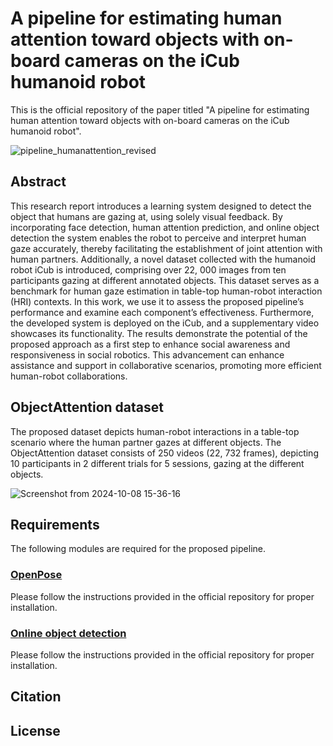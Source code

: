 # A pipeline for estimating human attention toward objects with on-board cameras on the iCub humanoid robot
This is the official repository of the paper titled "A pipeline for estimating human attention toward objects with on-board cameras on the iCub humanoid robot".

![pipeline_humanattention_revised](https://github.com/user-attachments/assets/42e6035f-7760-41c2-8b8a-a18d67974000)

## Abstract
This research report introduces a learning system designed to detect the object that humans are gazing at, using solely visual feedback. By incorporating face detection, human attention prediction, and online object detection the system enables the robot to perceive and interpret human gaze accurately, thereby facilitating the establishment of joint attention with human partners. Additionally, a novel dataset collected with the humanoid robot iCub is introduced, comprising over 22, 000 images from ten participants gazing at different annotated objects. This dataset serves as a benchmark for human gaze estimation in table-top human-robot interaction (HRI) contexts. In this work, we use it to assess the proposed pipeline’s performance and examine each component’s effectiveness. Furthermore, the developed system is deployed on the iCub, and a supplementary video showcases its functionality. The results demonstrate the potential of the proposed approach as a first step to enhance social awareness and responsiveness in social robotics. This advancement can enhance assistance and support in collaborative scenarios, promoting more efficient human-robot collaborations.

## ObjectAttention dataset
The proposed dataset depicts human-robot interactions in a table-top scenario where the human partner gazes at different objects. The ObjectAttention dataset consists of 250 videos (22, 732 frames), depicting 10 participants in 2 different trials for 5 sessions, gazing at the different objects.

![Screenshot from 2024-10-08 15-36-16](https://github.com/user-attachments/assets/b73ffefc-71c4-42ac-bedd-b96bc011aedb)

## Requirements
The following modules are required for the proposed pipeline. 
### [OpenPose](https://github.com/CMU-Perceptual-Computing-Lab/openpose)
Please follow the instructions provided in the official repository for proper installation.
### [Online object detection](https://github.com/hsp-iit/online-detection)
Please follow the instructions provided in the official repository for proper installation.
## Citation
## License
